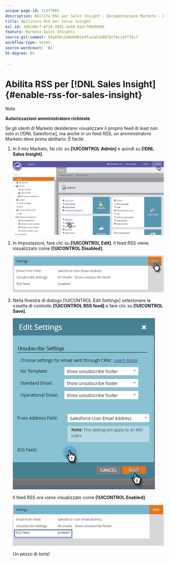 ```yaml
---
unique-page-id: 11377005
description: Abilita RSS per Sales Insight - Documentazione Marketo - Documentazione del prodotto
title: Abilitare RSS per Sales Insight
exl-id: 1b6c0dc7-6f24-4931-ae99-6a2cf00db99d
feature: Marketo Sales Insights
source-git-commit: 09a656c3a0d0002edfa1a61b987bff4c1dff33cf
workflow-type: tm+mt
source-wordcount: '81'
ht-degree: 8%

---
```


# Abilita RSS per [!DNL Sales Insight] {#enable-rss-for-sales-insight}

>[!NOTE]
>
>**Autorizzazioni amministratore richieste**

Se gli utenti di Marketo desiderano visualizzare il proprio feed di lead non solo in [!DNL Salesforce], ma anche in un feed RSS, un amministratore Marketo deve prima abilitarlo. È facile.

1. In Il mio Marketo, fai clic su **[!UICONTROL Admin]** e quindi su **[!DNL Sales Insight]**.

   ![](assets/set-up-rss-1-hands.png)

1. In Impostazioni, fare clic su **[!UICONTROL Edit]**. Il feed RSS viene visualizzato come **[!UICONTROL Disabled]**.

   ![](assets/rss-settings-tab.png)

1. Nella finestra di dialogo [!UICONTROL Edit Settings] selezionare la casella di controllo **[!UICONTROL RSS feed]** e fare clic su **[!UICONTROL Save]**.

   ![](assets/rss-edit-settings-2-hands.png)

   Il feed RSS ora viene visualizzato come **[!UICONTROL Enabled]**.

   ![](assets/rss-final-box.png)

   Un pezzo di torta!
